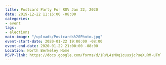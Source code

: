 ```yaml
---
title: Postcard Party For ROV Jan 22, 2020
date: 2019-12-22 11:16:00 -08:00
categories:
- event
tags:
- elections
main-image: "/uploads/Postcards%20Photo.jpg"
event-start-date: 2020-01-22 19:00:00 -08:00
event-end-date: 2020-01-22 21:00:00 -08:00
Location: North Berkeley Home
RSVP-link: https://docs.google.com/forms/d/1RVL4zMOq1cuusjcPueXuRM-uTmTNtp81zNhCEpyRjeE/edit
---
```


